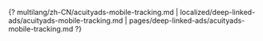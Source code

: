 {? multilang/zh-CN/acuityads-mobile-tracking.md | localized/deep-linked-ads/acuityads-mobile-tracking.md | pages/deep-linked-ads/acuityads-mobile-tracking.md ?}
